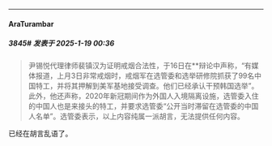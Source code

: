 ﻿
*****

####  AraTurambar  
##### 3845#       发表于 2025-1-19 00:36

<blockquote>尹锡悦代理律师裴镇汉为证明戒烟合法性，于16日在**辩论中声称，“有媒体报道，上月3日非常戒烟时，戒烟军在选管委和选举研修院抓获了99名中国特工，并将其押解到美军基地接受调查。他们已经承认干预韩国选举”。此外，他还声称，2020年新冠期间作为外国人入境隔离设施，选管委入住的中国人也是来接头的特工，并要求选管委“公开当时滞留在选管委的中国人名单”。选管委表示，以上内容纯属一派胡言，无法提供任何内容。</blockquote>
已经在胡言乱语了。

